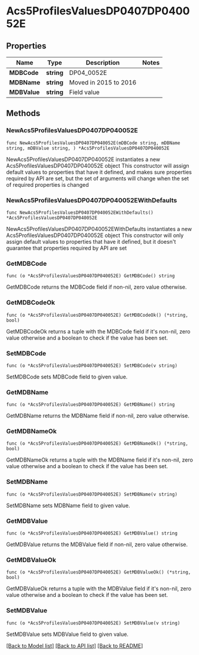 # Acs5ProfilesValuesDP0407DP040052E

## Properties

Name | Type | Description | Notes
------------ | ------------- | ------------- | -------------
**MDBCode** | **string** | DP04_0052E | 
**MDBName** | **string** | Moved in 2015 to 2016 | 
**MDBValue** | **string** | Field value | 

## Methods

### NewAcs5ProfilesValuesDP0407DP040052E

`func NewAcs5ProfilesValuesDP0407DP040052E(mDBCode string, mDBName string, mDBValue string, ) *Acs5ProfilesValuesDP0407DP040052E`

NewAcs5ProfilesValuesDP0407DP040052E instantiates a new Acs5ProfilesValuesDP0407DP040052E object
This constructor will assign default values to properties that have it defined,
and makes sure properties required by API are set, but the set of arguments
will change when the set of required properties is changed

### NewAcs5ProfilesValuesDP0407DP040052EWithDefaults

`func NewAcs5ProfilesValuesDP0407DP040052EWithDefaults() *Acs5ProfilesValuesDP0407DP040052E`

NewAcs5ProfilesValuesDP0407DP040052EWithDefaults instantiates a new Acs5ProfilesValuesDP0407DP040052E object
This constructor will only assign default values to properties that have it defined,
but it doesn't guarantee that properties required by API are set

### GetMDBCode

`func (o *Acs5ProfilesValuesDP0407DP040052E) GetMDBCode() string`

GetMDBCode returns the MDBCode field if non-nil, zero value otherwise.

### GetMDBCodeOk

`func (o *Acs5ProfilesValuesDP0407DP040052E) GetMDBCodeOk() (*string, bool)`

GetMDBCodeOk returns a tuple with the MDBCode field if it's non-nil, zero value otherwise
and a boolean to check if the value has been set.

### SetMDBCode

`func (o *Acs5ProfilesValuesDP0407DP040052E) SetMDBCode(v string)`

SetMDBCode sets MDBCode field to given value.


### GetMDBName

`func (o *Acs5ProfilesValuesDP0407DP040052E) GetMDBName() string`

GetMDBName returns the MDBName field if non-nil, zero value otherwise.

### GetMDBNameOk

`func (o *Acs5ProfilesValuesDP0407DP040052E) GetMDBNameOk() (*string, bool)`

GetMDBNameOk returns a tuple with the MDBName field if it's non-nil, zero value otherwise
and a boolean to check if the value has been set.

### SetMDBName

`func (o *Acs5ProfilesValuesDP0407DP040052E) SetMDBName(v string)`

SetMDBName sets MDBName field to given value.


### GetMDBValue

`func (o *Acs5ProfilesValuesDP0407DP040052E) GetMDBValue() string`

GetMDBValue returns the MDBValue field if non-nil, zero value otherwise.

### GetMDBValueOk

`func (o *Acs5ProfilesValuesDP0407DP040052E) GetMDBValueOk() (*string, bool)`

GetMDBValueOk returns a tuple with the MDBValue field if it's non-nil, zero value otherwise
and a boolean to check if the value has been set.

### SetMDBValue

`func (o *Acs5ProfilesValuesDP0407DP040052E) SetMDBValue(v string)`

SetMDBValue sets MDBValue field to given value.



[[Back to Model list]](../README.md#documentation-for-models) [[Back to API list]](../README.md#documentation-for-api-endpoints) [[Back to README]](../README.md)


